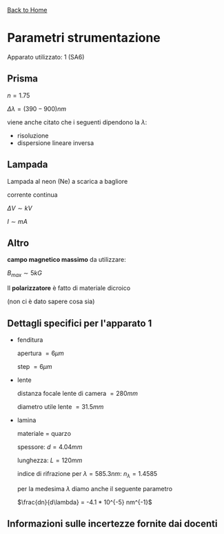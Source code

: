 [Back to Home](readMe.md)

# Parametri strumentazione

Apparato utilizzato: $1$ (SA6)

## Prisma

$n = 1.75$

$\Delta\lambda = (390 - 900) nm$

viene anche citato che i seguenti dipendono la $\lambda$:

- risoluzione
- dispersione lineare inversa

## Lampada

Lampada al neon (Ne) a scarica a bagliore

corrente continua

$\Delta V \sim kV$

$I \sim mA$

## Altro

**campo magnetico massimo** da utilizzare:

$B_{max} \sim 5  kG$

Il **polarizzatore** è fatto di materiale dicroico

(non ci è dato sapere cosa sia)

## Dettagli specifici per l'apparato 1

- fenditura

	apertura $= 6\mu m$

	step $= 6\mu m$

- lente

	distanza focale lente di camera $= 280 mm$

	diametro utile lente $= 31.5 mm$

- lamina

	materiale = quarzo

	spessore: $d = 4.04 mm$

	lunghezza: $L = 120 mm$

	indice di rifrazione per $\lambda = 585.3 nm$: $n_{\lambda} = 1.4585$

	per la medesima $\lambda$ diamo anche il seguente parametro

	$\frac{dn}{d\lambda} = -4.1 * 10^{-5} nm^{-1}$ 

## Informazioni sulle incertezze fornite dai docenti